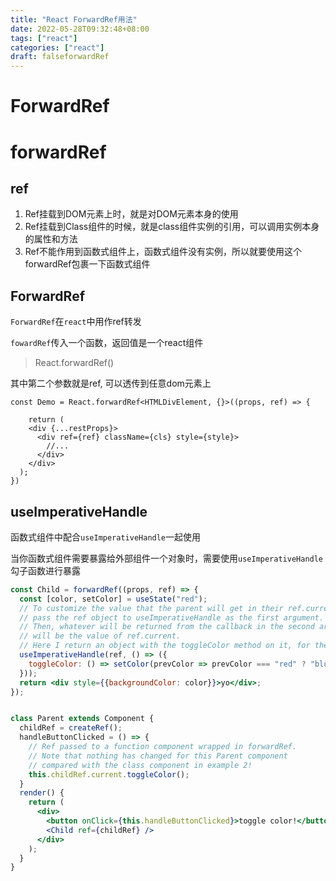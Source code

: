 ```yaml
---
title: "React ForwardRef用法"
date: 2022-05-28T09:32:48+08:00
tags: ["react"]
categories: ["react"]
draft: falseforwardRef
---
```




# ForwardRef



# forwardRef





## ref



1. Ref挂载到DOM元素上时，就是对DOM元素本身的使用
2. Ref挂载到Class组件的时候，就是class组件实例的引用，可以调用实例本身的属性和方法
3. Ref不能作用到函数式组件上，函数式组件没有实例，所以就要使用这个forwardRef包裹一下函数式组件



## ForwardRef

`ForwardRef`在`react`中用作ref转发

`fowardRef`传入一个函数，返回值是一个react组件



> React.forwardRef()



其中第二个参数就是ref, 可以透传到任意dom元素上

```tsx
const Demo = React.forwardRef<HTMLDivElement, {}>((props, ref) => {

	return (
    <div {...restProps}>
      <div ref={ref} className={cls} style={style}>
        //...
      </div>
    </div>
  );
})
```



## useImperativeHandle

函数式组件中配合`useImperativeHandle`一起使用



当你函数式组件需要暴露给外部组件一个对象时，需要使用`useImperativeHandle`勾子函数进行暴露



```jsx
const Child = forwardRef((props, ref) => {
  const [color, setColor] = useState("red");
  // To customize the value that the parent will get in their ref.current: 
  // pass the ref object to useImperativeHandle as the first argument. 
  // Then, whatever will be returned from the callback in the second argument, 
  // will be the value of ref.current. 
  // Here I return an object with the toggleColor method on it, for the parent to use:
  useImperativeHandle(ref, () => ({
    toggleColor: () => setColor(prevColor => prevColor === "red" ? "blue" : "red")
  }));
  return <div style={{backgroundColor: color}}>yo</div>;
});


class Parent extends Component {
  childRef = createRef();
  handleButtonClicked = () => {
    // Ref passed to a function component wrapped in forwardRef.
    // Note that nothing has changed for this Parent component
    // compared with the class component in example 2!
    this.childRef.current.toggleColor();
  }
  render() {
    return (
      <div>
        <button onClick={this.handleButtonClicked}>toggle color!</button>
        <Child ref={childRef} />
      </div>
    );
  }
}
```


